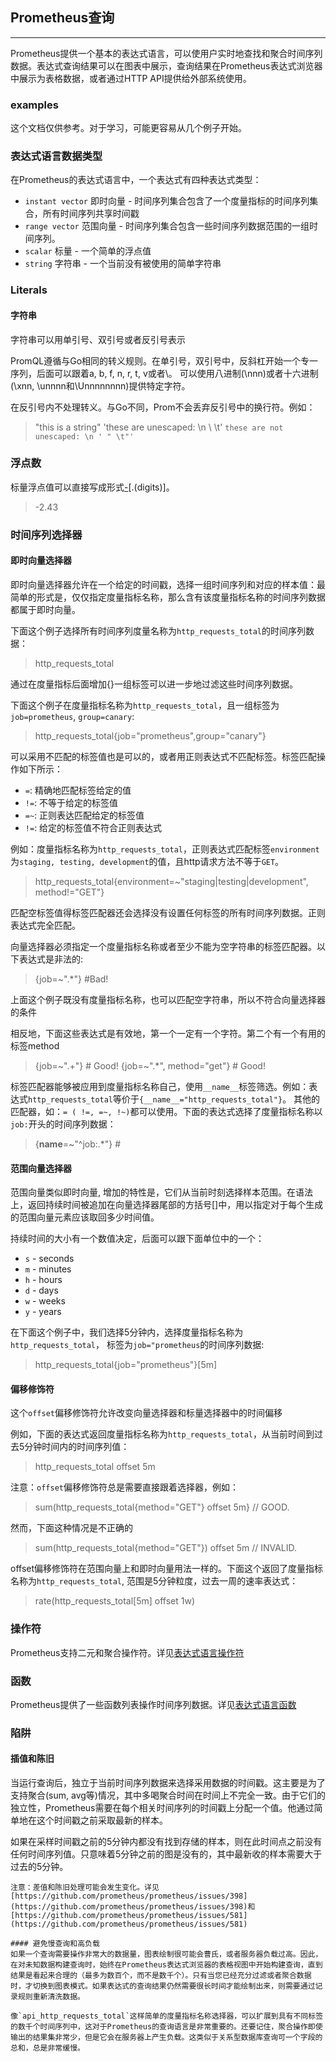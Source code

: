 ## Prometheus查询
---
Prometheus提供一个基本的表达式语言，可以使用户实时地查找和聚合时间序列数据。表达式查询结果可以在图表中展示，查询结果在Prometheus表达式浏览器中展示为表格数据，或者通过HTTP API提供给外部系统使用。

### examples
这个文档仅供参考。对于学习，可能更容易从几个例子开始。

### 表达式语言数据类型

在Prometheus的表达式语言中，一个表达式有四种表达式类型：
 - `instant vector` 即时向量 - 时间序列集合包含了一个度量指标的时间序列集合，所有时间序列共享时间戳
 - `range vector` 范围向量 - 时间序列集合包含一些时间序列数据范围的一组时间序列。
 - `scalar` 标量 - 一个简单的浮点值
 - `string` 字符串  - 一个当前没有被使用的简单字符串

### Literals
#### 字符串
字符串可以用单引号、双引号或者反引号表示

PromQL遵循与Go相同的转义规则。在单引号，双引号中，反斜杠开始一个专一序列，后面可以跟着a, b, f, n, r, t, v或者\。 可以使用八进制(\nnn)或者十六进制(\xnn, \unnnn和\Unnnnnnnn)提供特定字符。

在反引号内不处理转义。与Go不同，Prom不会丢弃反引号中的换行符。例如：
> "this is a string"
> 'these are unescaped: \n \\ \t'
> `these are not unescaped: \n ' " \t"'`

### 浮点数
标量浮点值可以直接写成形式[-](digits)[.(digits)]。
> -2.43

### 时间序列选择器
#### 即时向量选择器
即时向量选择器允许在一个给定的时间戳，选择一组时间序列和对应的样本值：最简单的形式是，仅仅指定度量指标名称，那么含有该度量指标名称的时间序列数据都属于即时向量。

下面这个例子选择所有时间序列度量名称为`http_requests_total`的时间序列数据：
> http_requests_total

通过在度量指标后面增加{}一组标签可以进一步地过滤这些时间序列数据。

下面这个例子在度量指标名称为`http_requests_total`，且一组标签为`job=prometheus`, `group=canary`:
> http_requests_total{job="prometheus",group="canary"}

可以采用不匹配的标签值也是可以的，或者用正则表达式不匹配标签。标签匹配操作如下所示：
  - `=`: 精确地匹配标签给定的值
  - `!=`: 不等于给定的标签值
  - `=~`: 正则表达匹配给定的标签值
  - `!=`: 给定的标签值不符合正则表达式

例如：度量指标名称为`http_requests_total`，正则表达式匹配标签`environment`为`staging, testing, development`的值，且http请求方法不等于`GET`。
> http_requests_total{environment=~"staging|testing|development", method!="GET"}

匹配空标签值得标签匹配器还会选择没有设置任何标签的所有时间序列数据。正则表达式完全匹配。

向量选择器必须指定一个度量指标名称或者至少不能为空字符串的标签匹配器。以下表达式是非法的:
>  {job=~".*"} #Bad!

上面这个例子既没有度量指标名称，也可以匹配空字符串，所以不符合向量选择器的条件

相反地，下面这些表达式是有效地，第一个一定有一个字符。第二个有一个有用的标签method
> {job=~".+"}  # Good!
> {job=~".*", method="get"} # Good!

标签匹配器能够被应用到度量指标名称自己，使用`__name__`标签筛选。例如：表达式`http_requests_total`等价于`{__name__="http_requests_total"}`。 其他的匹配器，如：`= ( !=, =~, !~)`都可以使用。下面的表达式选择了度量指标名称以`job:`开头的时间序列数据：
> {__name__=~"^job:.*"} #
 
#### 范围向量选择器
范围向量类似即时向量, 增加的特性是，它们从当前时刻选择样本范围。在语法上，返回持续时间被追加在向量选择器尾部的方括号[]中，用以指定对于每个生成的范围向量元素应该取回多少时间值。

持续时间的大小有一个数值决定，后面可以跟下面单位中的一个：
 - `s` - seconds
 - `m` - minutes
 - `h` - hours
 - `d` - days
 - `w` - weeks
 - `y` - years

在下面这个例子中，我们选择5分钟内，选择度量指标名称为`http_requests_total`， 标签为`job="prometheus`的时间序列数据:
> http_requests_total{job="prometheus"}[5m]

#### 偏移修饰符
这个`offset`偏移修饰符允许改变向量选择器和标量选择器中的时间偏移

例如，下面的表达式返回度量指标名称为`http_requests_total`，从当前时间到过去5分钟时间内的时间序列值：
> http_requests_total offset 5m

注意：`offset`偏移修饰符总是需要直接跟着选择器，例如：
> sum(http_requests_total{method="GET"} offset 5m} // GOOD.

然而，下面这种情况是不正确的
>  sum(http_requests_total{method="GET"}) offset 5m // INVALID.

offset偏移修饰符在范围向量上和即时向量用法一样的。下面这个返回了度量指标名称为`http_requests_total`, 范围是5分钟粒度，过去一周的速率表达式：
> rate(http_requests_total[5m] offset 1w)

### 操作符
Prometheus支持二元和聚合操作符。详见[表达式语言操作符](https://prometheus.io/docs/querying/operators/)

### 函数
Prometheus提供了一些函数列表操作时间序列数据。详见[表达式语言函数](https://prometheus.io/docs/querying/functions/)

### 陷阱
#### 插值和陈旧
当运行查询后，独立于当前时间序列数据来选择采用数据的时间戳。这主要是为了支持聚合(sum, avg等)情况，其中多喝聚合时间在时间上不完全一致。由于它们的独立性，Prometheus需要在每个相关时间序列的时间戳上分配一个值。他通过简单地在这个时间戳之前采取最新的样本。

如果在采样时间戳之前的5分钟内都没有找到存储的样本，则在此时间点之前没有任何时间序列值。只意味着5分钟之前的图是没有的，其中最新收的样本需要大于过去的5分钟。
```
注意：差值和陈旧处理可能会发生变化。详见[https://github.com/prometheus/prometheus/issues/398](https://github.com/prometheus/prometheus/issues/398)和[https://github.com/prometheus/prometheus/issues/581](https://github.com/prometheus/prometheus/issues/581)

#### 避免慢查询和高负载
如果一个查询需要操作非常大的数据量，图表绘制很可能会曹氏，或者服务器负载过高。因此，在对未知数据构建查询时，始终在Prometheus表达式浏览器的表格视图中开始构建查询，直到结果是看起来合理的（最多为数百个，而不是数千个）。只有当您已经充分过滤或者聚合数据时，才切换到图表模式。如果表达式的查询结果仍然需要很长时间才能绘制出来，则需要通过记录规则重新清洗数据。

像`api_http_requests_total`这样简单的度量指标名称选择器，可以扩展到具有不同标签的数千个时间序列中，这对于Prometheus的查询语言是非常重要的。还要记住，聚合操作即使输出的结果集非常少，但是它会在服务器上产生负载。这类似于关系型数据库查询可一个字段的总和，总是非常缓慢。
```
